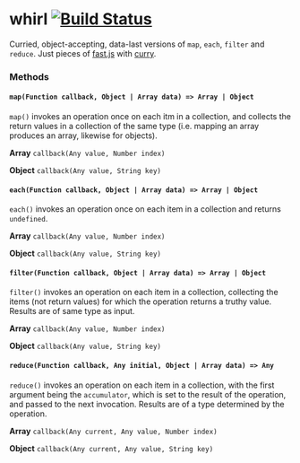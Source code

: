 # whirl [![Build Status](https://travis-ci.org/nickb1080/whirl.svg?branch=master)](https://travis-ci.org/nickb1080/whirl)

Curried, object-accepting, data-last versions of `map`, `each`, `filter` and `reduce`. Just pieces of [fast.js](https://github.com/codemix/fast.js) with [curry](https://github.com/dominictarr/curry).

### Methods

#### `map(Function callback, Object | Array data) => Array | Object`
`map()` invokes an operation once on each itm in a collection, and collects the return values in a collection of the same type (i.e. mapping an array produces an array, likewise for objects).

**Array**
`callback(Any value, Number index)`

**Object**
`callback(Any value, String key)`


#### `each(Function callback, Object | Array data) => Array | Object`
`each()` invokes an operation once on each item in a collection and returns `undefined`.

**Array**
`callback(Any value, Number index)`

**Object**
`callback(Any value, String key)`

#### `filter(Function callback, Object | Array data) => Array | Object`
`filter()` invokes an operation on each item in a collection, collecting the items (not return values) for which the operation returns a truthy value. Results are of same type as input.

**Array**
`callback(Any value, Number index)`

**Object**
`callback(Any value, String key)`

#### `reduce(Function callback, Any initial, Object | Array data) => Any`
`reduce()` invokes an operation on each item in a collection, with the first argument being the `accumulator`, which is set to the result of the operation, and passed to the next invocation. Results are of a type determined by the operation.

**Array**
`callback(Any current, Any value, Number index)`

**Object**
`callback(Any current, Any value, String key)`
